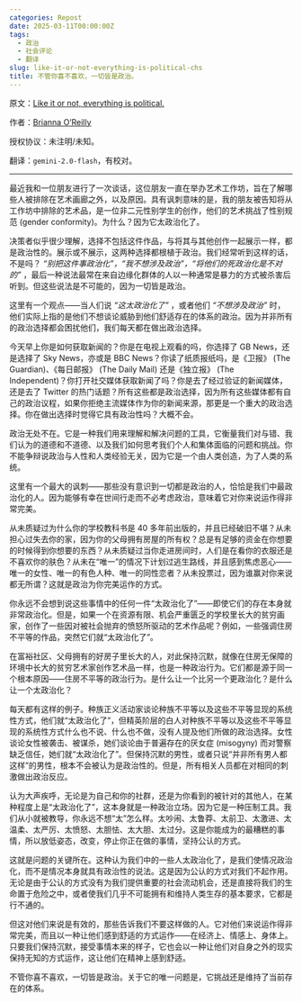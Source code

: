 ```yaml
---
categories: Repost
date: 2025-03-11T00:00:00Z
tags:
  - 政治
  - 社会评论
  - 翻译
slug: like-it-or-not-everything-is-political-chs
title: 不管你喜不喜欢，一切皆是政治。
---
```


原文：[Like it or not, everything is political.](https://www.theblackproject.net/opinion-resources/like-it-or-not-everything-is-political)

作者：[Brianna O’Reilly](https://www.theblackproject.net/opinion-resources?author=616da12f7032c9314925980f)

授权协议：未注明/未知。

翻译：`gemini-2.0-flash`，有校对。

---

最近我和一位朋友进行了一次谈话，这位朋友一直在举办艺术工作坊，旨在了解哪些人被排除在艺术画廊之外，以及原因。具有讽刺意味的是，我的朋友被告知将从工作坊中排除的艺术品，是一位非二元性别学生的创作，他们的艺术挑战了性别规范 (gender conformity)。为什么？因为它太政治化了。

决策者似乎很少理解，选择不包括这件作品，与将其与其他创作一起展示一样，都是政治性的。展示或不展示，这两种选择都根植于政治。我们经常听到这样的话，不是吗？ _“别把这件事政治化”，“我不想涉及政治”，“将他们的死政治化是不对的”_ ，最后一种说法最常在来自边缘化群体的人以一种通常是暴力的方式被杀害后听到。但这些说法是不可能的，因为一切皆是政治。

这里有一个观点——当人们说 _“这太政治化了”_ ，或者他们 _“不想涉及政治”_ 时，他们实际上指的是他们不想谈论威胁到他们舒适存在的体系的政治。因为并非所有的政治选择都会困扰他们，我们每天都在做出政治选择。

今天早上你是如何获取新闻的？你是在电视上观看的吗，你选择了 GB News，还是选择了 Sky News，亦或是 BBC News？你读了纸质报纸吗，是《卫报》 (The Guardian)、《每日邮报》 (The Daily Mail) 还是《独立报》 (The Independent)？你打开社交媒体获取新闻了吗？你是去了经过验证的新闻媒体，还是去了 Twitter 的热门话题？所有这些都是政治选择，因为所有这些媒体都有自己的政治议程，如果你拒绝主流媒体作为你的新闻来源，那更是一个重大的政治选择。你在做出选择时觉得它具有政治性吗？大概不会。

政治无处不在。它是一种我们用来理解和解决问题的工具，它衡量我们对与错、我们认为的道德和不道德、以及我们如何思考我们个人和集体面临的问题和挑战。你不能争辩说政治与人性和人类经验无关，因为它是一个由人类创造，为了人类的系统。

这里有一个最大的讽刺——那些没有意识到一切都是政治的人，恰恰是我们中最政治化的人。因为能够有幸在世间行走而不必考虑政治，意味着它对你来说运作得非常完美。

从未质疑过为什么你的学校教科书是 40 多年前出版的，并且已经破旧不堪？从未担心过失去你的家，因为你的父母拥有房屋的所有权？总是有足够的资金在你想要的时候得到你想要的东西？从未质疑过当你走进房间时，人们是在看你的衣服还是不喜欢你的肤色？从未在“唯一”的情况下计划过逃生路线，并且感到焦虑恶心——唯一的女性、唯一的有色人种、唯一的同性恋者？从未投票过，因为谁赢对你来说都无所谓？这就是政治为你完美运作的方式。

你永远不会想到说这些事情中的任何一件“太政治化了”——即使它们的存在本身就非常政治化。但是，如果一个在资源有限、机会严重匮乏的学校里长大的贫穷画家，创作了一些因对被社会抛弃的愤怒所驱动的艺术作品呢？例如，一些强调住房不平等的作品，突然它们就“太政治化了”。

在富裕社区、父母拥有的好房子里长大的人，对此保持沉默，就像在住房无保障的环境中长大的贫穷艺术家创作艺术品一样，也是一种政治行为。它们都是源于同一个根本原因——住房不平等的政治行为。是什么让一个比另一个更政治化？是什么让一个太政治化？

每天都有这样的例子。种族正义活动家谈论种族不平等以及这些不平等显现的系统性方式，他们就“太政治化了”，但精英阶层的白人对种族不平等以及这些不平等显现的系统性方式什么也不说、什么也不做，没有人提及他们所做的政治选择。女性谈论女性被袭击、被谋杀，她们谈论由于普遍存在的厌女症 (misogyny) 而对警察缺乏信任，她们就“太政治化了”。但保持沉默的男性，或者只说“并非所有男人都这样”的男性，根本不会被认为是政治性的。但是，所有相关人员都在对相同的刺激做出政治反应。

认为大声疾呼，无论是为自己和你的社群，还是为你看到的被针对的其他人，在某种程度上是“太政治化了”，这本身就是一种政治立场。因为它是一种压制工具。我们从小就被教导，你永远不想“太”怎么样。太吵闹、太鲁莽、太前卫、太激进、太温柔、太严厉、太愤怒、太胆怯、太大胆、太过分。这是你能成为的最糟糕的事情，所以放低姿态，改变，停止你正在做的事情，坚持公认的方式。

这就是问题的关键所在。这种认为我们中的一些人太政治化了，是我们使情况政治化，而不是情况本身就具有政治性的说法。这是因为公认的方式对我们不起作用。无论是由于公认的方式没有为我们提供重要的社会流动机会，还是直接将我们的生命置于危险之中，或者使我们几乎不可能拥有和维持人类生存的基本要求，它都是行不通的。

但这对他们来说是有效的，那些告诉我们不要这样做的人。它对他们来说运作得非常完美，而且以一种让他们感到舒适的方式运作——在经济上、情感上、身体上。只要我们保持沉默，接受事情本来的样子，它也会以一种让他们对自身之外的现实保持无知的方式运作，这让他们在精神上感到舒适。

不管你喜不喜欢，一切皆是政治。关于它的唯一问题是，它挑战还是维持了当前存在的体系。
